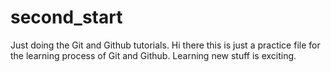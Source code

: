 # second_start
Just doing the Git and Github tutorials. Hi there this is just a practice file for the learning process of Git and Github. Learning new stuff is exciting. 
